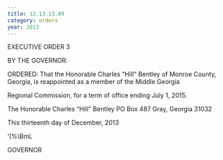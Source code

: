 ```yaml
---
title: 12.13.13.09
category: orders
year: 2013
---
```

 

EXECUTIVE ORDER 3

BY THE GOVERNOR:

ORDERED: That the Honorable Charles “Hill” Bentley of Monroe County,
Georgia, is reappointed as a member of the Middle Georgia

Regional Commission, for a term of office ending July 1, 2015.

The Honorable Charles “Hill” Bentley
PO Box 487
Gray, Georgia 31032

This thirteenth day of December, 2013

‘(\%\BmL

GOVERNOR


